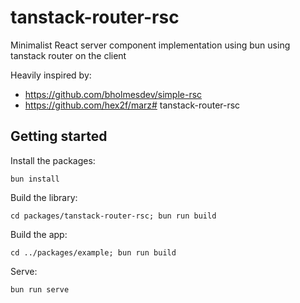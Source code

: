 # tanstack-router-rsc

Minimalist React server component implementation using bun using tanstack router on the client

Heavily inspired by:
- https://github.com/bholmesdev/simple-rsc
- https://github.com/hex2f/marz# tanstack-router-rsc

## Getting started

Install the packages:
```
bun install
```

Build the library:
```
cd packages/tanstack-router-rsc; bun run build
```

Build the app:
```
cd ../packages/example; bun run build
```

Serve:
```
bun run serve
```



